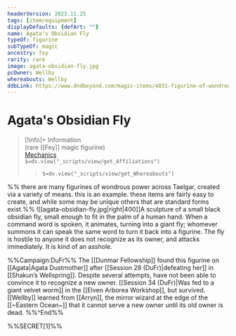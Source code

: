 ```yaml
---
headerVersion: 2023.11.25
tags: [item/equipment]
displayDefaults: {defArt: ""}
name: Agata's Obsidian Fly
typeOf: figurine
subTypeOf: magic
ancestry: fey
rarity: rare
image: agata-obsidian-fly.jpg
pcOwner: Wellby
whereabouts: Wellby
ddbLink: https://www.dndbeyond.com/magic-items/4831-figurine-of-wondrous-power-ebony-fly
---
```

# Agata's Obsidian Fly
>[!info]+ Information  
> (rare [[Fey]] magic figurine)  
> [Mechanics](https://www.dndbeyond.com/magic-items/4831-figurine-of-wondrous-power-ebony-fly)  
> `$=dv.view("_scripts/view/get_Affiliations")`  
>> `$=dv.view("_scripts/view/get_Whereabouts")`

%% there are many figurines of wondrous power across Taelgar, created via a variety of means. this is an example. these items are fairly easy to create, and while some may be unique others that are standard forms exist.%%
![[agata-obsidian-fly.jpg|right|400]]A sculpture of a small black obsidian fly, small enough to fit in the palm of a human hand. When a command word is spoken, it animates, turning into a giant fly; whomever summons it can speak the same word to turn it back into a figurine. The fly is hostile to anyone it does not recognize as its owner, and attacks immediately. It is kind of an asshole. 

%%Campaign:DuFr%%
The [[Dunmar Fellowship]] found this figurine on [[Agata|Agata Dustmother]] after [[Session 28 (DuFr)|defeating her]] in [[Shakun’s Wellspring]]. Despite several attempts, have not been able to convince it to recognize a new owner. [[Session 34 (DuFr)|Was fed to a giant velvet worm]] in the [[Elven Arborea Workshop]], but survived. [[Wellby]] learned from [[Arryn]], the mirror wizard at the edge of the [[~Eastern Ocean~]] that it cannot serve a new owner until its old owner is dead.
%%^End%%

%%SECRET[1]%%